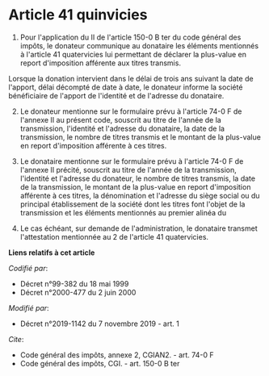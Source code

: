 # Article 41 quinvicies

1. Pour l'application du II de l'article 150-0 B ter du code général des impôts, le donateur communique au donataire les
éléments mentionnés à l'article 41 quatervicies lui permettant de déclarer la plus-value en report d'imposition afférente aux
titres transmis. 

Lorsque la donation intervient dans le délai de trois ans suivant la date de l'apport, délai décompté de date à date, le
donateur informe la société bénéficiaire de l'apport de l'identité et de l'adresse du donataire. 

2. Le donateur mentionne sur le formulaire prévu à l'article 74-0 F de l'annexe II au présent code, souscrit au titre de
l'année de la transmission, l'identité et l'adresse du donataire, la date de la transmission, le nombre de titres transmis et
le montant de la plus-value en report d'imposition afférente à ces titres. 

3. Le donataire mentionne sur le formulaire prévu à l'article 74-0 F de l'annexe II précité, souscrit au titre de l'année de
la transmission, l'identité et l'adresse du donateur, le nombre de titres transmis, la date de la transmission, le montant de
la plus-value en report d'imposition afférente à ces titres, la dénomination et l'adresse du siège social ou du principal
établissement de la société dont les titres font l'objet de la transmission et les éléments mentionnés au premier alinéa du
1. Le cas échéant, sur demande de l'administration, le donataire transmet l'attestation mentionnée au 2 de l'article 41
quatervicies.

**Liens relatifs à cet article**

_Codifié par_:

  - Décret n°99-382 du 18 mai 1999
  - Décret n°2000-477 du 2 juin 2000

_Modifié par_:

  - Décret n°2019-1142 du 7 novembre 2019 - art. 1

_Cite_:

  - Code général des impôts, annexe 2, CGIAN2. - art. 74-0 F
  - Code général des impôts, CGI. - art. 150-0 B ter
